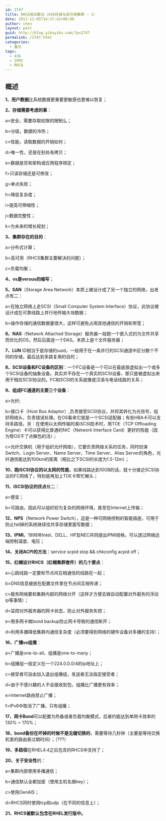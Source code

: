 ```yaml
---
id: 2747
title: RHCA培训散记（436存储与高可用集群 – 1）
date: 2011-12-05T14:37:42+00:00
author: chen
layout: post
guid: http://blog.yikuyiku.com/?p=2747
permalink: /2747.html
categories:
  - 备忘
tags:
  - 436
  - IPMI
  - RHCA
---
```

## 概述

**1、用户数据**比系统数据更重要更敏感也更难以恢复；

**2、存储需要考虑的事**：
  
a>安全，需要存取权限的限制么；
  
b>分级，数据的冷热；
  
c>性能，读取数据的开销如何；
  
d>唯一性，还是在别处有拷贝；
  
e>数据是否和架构或应用程序绑定；
  
f>只读存储还是可修改；
  
g>单点失败；
  
h>降低复杂度；
  
i>提高可伸缩性；
  
j>数据完整性；
  
k>为未来的增长规划；

**3、集群存在的目的**：
  
a>分布式计算；
  
b>高可用（RHCS集群主要解决的问题）；
  
c>负载均衡；

**4、vs是versus的缩写**；

**5、SAN**（Storage Area Network）本质上被设计成了另一个独立的网络，出发点有二：
  
a>在独立网络上走SCSI（Small Computer System Interface）协议，此协议被设计成在可靠线路上并行地传输大块数据；
  
b>操作存储的通信数据量很大，这样可避免占用其他通信的开销和带宽；

**6、NAS**（Network Attached Storage）服务器一般跑一个嵌入式的为文件共享而优化的OS，然后后面连一个DAS。本质上是个文件服务器；

**7、LUN** ID相当于是存储的uuid，一般用于在一条并行的SCSI通道中区分数个不同的存储，最后达到多路复用的目的；

**8、SCSI设备和FC设备的区别**：一个FC设备是一个可以在最底层虚拟出一个或多个SCSI设备的抽象设备。其实并不存在一个真实的SCSI设备，那只是被虚拟出来用于相应SCSI协议的。FC和SCSI的关系就像是汉语与电话线路的关系；

**9、组成FC通道的主要三个设备**：
  
a>光纤;
  
b>接口卡（Host Bus Adaptor）,负责接受SCSI协议，并将其转化为光信号，组好网络头，负责错误处理。在OS看来它就是一个SCSI适配器；有些HBA卡可以支持多路径。另：在使用以太网传输的类iSCSI技术时，用TOE（TCP Offloading Engine）卡可以获得比普通的NIC（Network Interface Card）更好的性能（因为帮OS干了点解包的活）；
  
c>光纤交换机（用于组织光纤网络），它要负责网络关系的任务，同时扮演Switch、Login Server、Name Server、Time Server、Alias Server的角色，光纤通信能达到100km的距离（相比之下SCSI的长度为1.5-12m）；

**10、跑iSCSI协议的以太网的性能**，如果线路达到10GB的话，就十分接近SCSI协议的FC网络了，特别是再加上TOE卡帮忙解头；

**11、iSCSI协议的优点**有二：
  
a>便宜；
  
b>可路由，因此可以组织较为复杂的网络环境，甚至在Internet上传输；

**12、NPS**（Network Power Switch），这是一种可网络控制的智能插座，可用于防止fail掉的系统继续往共享存储里面写数据；

**13、IPMI**。1998年Intel、DELL、HP及NEC共同提出IPMI规格，可以透过网络远端控制温度、电压；

**14、关闭ACPI的方法**：service scpid stop && chkconfig acpid off；

**15、红帽设计RHCS（红帽集群套件）的几个要点**：
  
a>心跳线路一定要和节点间互相通信的线路在一起；
  
b>DNS信息被放在配置文件里在节点间互相传递；
  
c>服务网络要和集群内部的网络分开（这样才方便去做自动配置对外服务的浮动ip等事情）；
  
d>监控对外服务器的网卡状态，防止对外服务失控；
  
e>用多网卡做bond backup防止网卡导致的通信断开；
  
d>利用多播降低集群内通信复杂度（必须要得到网络的硬件设备对多播的支持）；

**16、广播vs组播**：
  
a>广播是one-to-all，组播是one-to-many；
  
b>组播组一般定义在一个224.0.0.0/4的ip地址上；
  
c>接受者可自由加入退出组播组，发送者无法指定接受者；
  
d>由于不感兴趣的人不会接收到包，组播比广播更有效率；
  
e>Internet路由禁止广播；
  
f>IPv6中取消了广播，只有组播；

**17、网卡Bond**可以配置为热备或者负载均衡模式，后者约能达到单网卡效率的130% ~ 170%；

**18、bond备份在坏掉的时候不是无缝切换的**，需要等待几秒钟（主要是等待交换机里的路由表过期时间）；（???）

**19、多路径**在RHEL4.4之后包含的RHCS中支持了；

**20、关于安全性**的：
  
a>集群内部使用多播通信；
  
b>通信默认全都加密（使用主机名做key）；
  
c>使用OenAIS；
  
d>RHCS同时使用tcp和udp（在不同的信息上）；

**21、RHCS被默认包含在RHEL发行版中。**